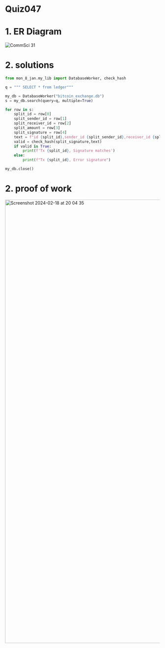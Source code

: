 # Quiz047

# 1. ER Diagram

![CommSci 31](https://github.com/Rokyyz/Unit3/assets/134658259/b6d6f0d3-decd-435a-9ce6-d5344929e933)

# 2. solutions
```.py
from mon_8_jan.my_lib import DatabaseWorker, check_hash

q = """ SELECT * from ledger"""

my_db = DatabaseWorker("bitcoin_exchange.db")
s = my_db.search(query=q, multiple=True)

for row in s:
    split_id = row[0]
    split_sender_id = row[1]
    split_receiver_id = row[2]
    split_amount = row[3]
    split_signature = row[4]
    text = f"id {split_id},sender_id {split_sender_id},receiver_id {split_receiver_id},amount {split_amount}"
    valid = check_hash(split_signature,text)
    if valid is True:
        print(f'Tx {split_id}, Signature matches')
    else:
        print(f"Tx {split_id}, Error signature")

my_db.close()

```
# 2. proof of work

<img width="1440" alt="Screenshot 2024-02-18 at 20 04 35" src="https://github.com/Rokyyz/Unit3/assets/134658259/4b494e91-ac94-4750-83b0-3044aa128df7">

